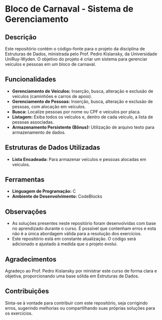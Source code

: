 
# Bloco de Carnaval - Sistema de Gerenciamento

## Descrição

Este repositório contém o código-fonte para o projeto da disciplina de Estruturas de Dados, ministrada pelo Prof. Pedro Kislansky, da Universidade UniRuy-Wyden. O objetivo do projeto é criar um sistema para gerenciar veículos e pessoas em um bloco de carnaval.

## Funcionalidades

- **Gerenciamento de Veículos:** Inserção, busca, alteração e exclusão de veículos (caminhões e carros de apoio).
- **Gerenciamento de Pessoas:** Inserção, busca, alteração e exclusão de pessoas, com alocação em veículos.
- **Busca:** Localize pessoas por nome ou CPF e veículos por placa.
- **Listagem:** Exiba todos os veículos e, dentro de cada veículo, a lista de pessoas associadas.
- **Armazenamento Persistente (Bônus):** Utilização de arquivo texto para armazenamento de dados.

## Estruturas de Dados Utilizadas

- **Lista Encadeada:** Para armazenar veículos e pessoas alocadas em veículos.

## Ferramentas

- **Linguagem de Programação:** C
- **Ambiente de Desenvolvimento:** CodeBlocks

## Observações

- As soluções presentes neste repositório foram desenvolvidas com base no aprendizado durante o curso. É possível que contenham erros e esta não é a única abordagem válida para a resolução dos exercícios.
- Este repositório está em constante atualização. O código será adicionado e ajustado à medida que o projeto evolui.

## Agradecimentos

Agradeço ao Prof. Pedro Kislansky por ministrar este curso de forma clara e objetiva, proporcionando uma base sólida em Estruturas de Dados.

## Contribuições

Sinta-se à vontade para contribuir com este repositório, seja corrigindo erros, sugerindo melhorias ou compartilhando suas próprias soluções para os exercícios.

